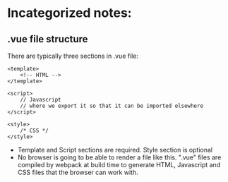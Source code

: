 # Incategorized notes:

## .vue file structure
There are typically three sections in .vue file:

```vue
<template>
    <!-- HTML -->
</template>

<script>
    // Javascript
    // where we export it so that it can be imported elsewhere
</script>

<style>
    /* CSS */
</style>
```

- Template and Script sections are required. Style section is optional
- No browser is going to be able to render a file like this. ".vue" files are compiled by webpack at build time to generate HTML, Javascript and CSS files that the browser can work with.